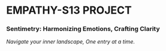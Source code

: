 # EMPATHY-S13 PROJECT

### Sentimetry: Harmonizing Emotions, Crafting Clarity

<i>Navigate your inner landscape, One entry at a time.</i>
